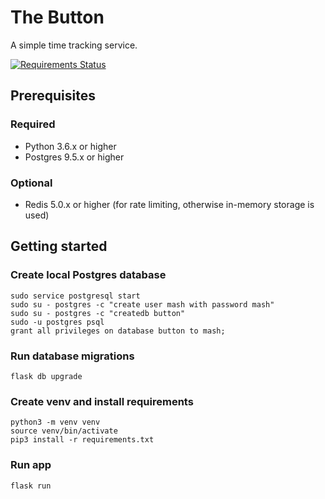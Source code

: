 # The Button

A simple time tracking service.

[![Requirements Status](https://requires.io/github/MashSoftware/the-button/requirements.svg?branch=master)](https://requires.io/github/MashSoftware/the-button/requirements/?branch=master)

## Prerequisites

### Required

- Python 3.6.x or higher
- Postgres 9.5.x or higher

### Optional

- Redis 5.0.x or higher (for rate limiting, otherwise in-memory storage is used)

## Getting started

### Create local Postgres database

```shell
sudo service postgresql start
sudo su - postgres -c "create user mash with password mash"
sudo su - postgres -c "createdb button"
sudo -u postgres psql
grant all privileges on database button to mash;
```

### Run database migrations

```shell
flask db upgrade
```

### Create venv and install requirements

```shell
python3 -m venv venv
source venv/bin/activate
pip3 install -r requirements.txt
```

### Run app

```shell
flask run
```
